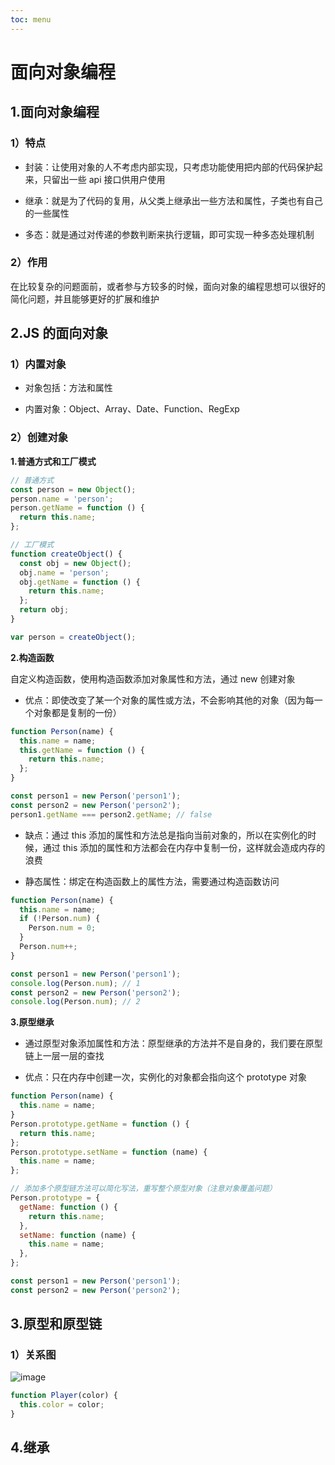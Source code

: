 ```yaml
---
toc: menu
---
```


# 面向对象编程

## 1.面向对象编程

### 1）特点

- 封装：让使用对象的人不考虑内部实现，只考虑功能使用把内部的代码保护起来，只留出一些 api 接口供用户使用

- 继承：就是为了代码的复用，从父类上继承出一些方法和属性，子类也有自己的一些属性

- 多态：就是通过对传递的参数判断来执行逻辑，即可实现一种多态处理机制

### 2）作用

在比较复杂的问题面前，或者参与方较多的时候，面向对象的编程思想可以很好的简化问题，并且能够更好的扩展和维护

## 2.JS 的面向对象

### 1）内置对象

- 对象包括：方法和属性

- 内置对象：Object、Array、Date、Function、RegExp

### 2）创建对象

**1.普通方式和工厂模式**

```js
// 普通方式
const person = new Object();
person.name = 'person';
person.getName = function () {
  return this.name;
};

// 工厂模式
function createObject() {
  const obj = new Object();
  obj.name = 'person';
  obj.getName = function () {
    return this.name;
  };
  return obj;
}

var person = createObject();
```

**2.构造函数**

自定义构造函数，使用构造函数添加对象属性和方法，通过 new 创建对象

- 优点：即使改变了某一个对象的属性或方法，不会影响其他的对象（因为每一个对象都是复制的一份）

```js
function Person(name) {
  this.name = name;
  this.getName = function () {
    return this.name;
  };
}

const person1 = new Person('person1');
const person2 = new Person('person2');
person1.getName === person2.getName; // false
```

- 缺点：通过 this 添加的属性和方法总是指向当前对象的，所以在实例化的时候，通过 this 添加的属性和方法都会在内存中复制一份，这样就会造成内存的浪费

- 静态属性：绑定在构造函数上的属性方法，需要通过构造函数访问

```js
function Person(name) {
  this.name = name;
  if (!Person.num) {
    Person.num = 0;
  }
  Person.num++;
}

const person1 = new Person('person1');
console.log(Person.num); // 1
const person2 = new Person('person2');
console.log(Person.num); // 2
```

**3.原型继承**

- 通过原型对象添加属性和方法：原型继承的方法并不是自身的，我们要在原型链上一层一层的查找

- 优点：只在内存中创建一次，实例化的对象都会指向这个 prototype 对象

```js
function Person(name) {
  this.name = name;
}
Person.prototype.getName = function () {
  return this.name;
};
Person.prototype.setName = function (name) {
  this.name = name;
};

// 添加多个原型链方法可以简化写法，重写整个原型对象（注意对象覆盖问题）
Person.prototype = {
  getName: function () {
    return this.name;
  },
  setName: function (name) {
    this.name = name;
  },
};

const person1 = new Person('person1');
const person2 = new Person('person2');
```

## 3.原型和原型链

### 1）关系图

![image](images/js/2.png)

```js
function Player(color) {
  this.color = color;
}
```

## 4.继承

